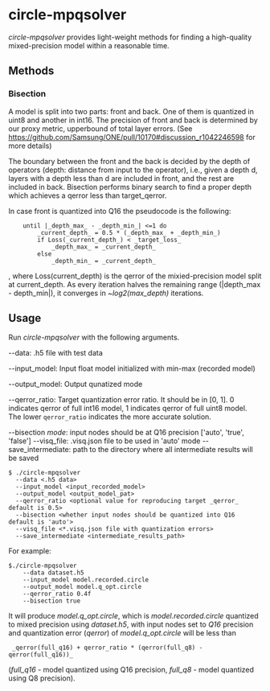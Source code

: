 # circle-mpqsolver
_circle-mpqsolver_ provides light-weight methods for finding a high-quality mixed-precision model 
within a reasonable time.

## Methods

### Bisection
A model is split into two parts: front and back. One of them is quantized in uint8 and another in 
int16. The precision of front and back is determined by our proxy metric, upperbound of total layer 
errors. (See https://github.com/Samsung/ONE/pull/10170#discussion_r1042246598 for more details)

The boundary between the front and the back is decided by the depth of operators (depth: distance 
from input to the operator), i.e., given a depth d, layers with a depth less than d are included 
in front, and the rest are included in back. Bisection performs binary search to find a proper 
depth which achieves a qerror less than target_qerror.

In case front is quantized into Q16 the pseudocode is the following: 
```
    until |_depth_max_ - _depth_min_| <=1 do
        _current_depth_ = 0.5 * (_depth_max_ + _depth_min_)
        if Loss(_current_depth_) < _target_loss_
            _depth_max_ = _current_depth_
        else
            _depth_min_ = _current_depth_
```
, where Loss(current_depth) is the qerror of the mixied-precision model split at current_depth. 
As every iteration halves the remaining range (|depth_max - depth_min|), it converges in 
_~log2(max_depth)_ iterations.

## Usage 
Run _circle-mpqsolver_ with the following arguments.  

--data: .h5 file with test data

--input_model: Input float model initialized with min-max (recorded model)

--output_model: Output qunatized mode

--qerror_ratio: Target quantization error ratio. It should be in [0, 1]. 0 indicates qerror of full int16 model, 1 indicates qerror of full uint8 model. The lower `qerror_ratio` indicates the more accurate solution.

--bisection _mode_: input nodes should be at Q16 precision ['auto', 'true', 'false']
--visq_file: .visq.json file to be used in 'auto' mode
--save_intermediate: path to the directory where all intermediate results will be saved

```
$ ./circle-mpqsolver
  --data <.h5 data>
  --input_model <input_recorded_model>
  --output_model <output_model_pat>
  --qerror_ratio <optional value for reproducing target _qerror_ default is 0.5>
  --bisection <whether input nodes should be quantized into Q16 default is 'auto'>
  --visq_file <*.visq.json file with quantization errors>
  --save_intermediate <intermediate_results_path>
```

For example:
```
$./circle-mpqsolver
    --data dataset.h5
    --input_model model.recorded.circle
    --output_model model.q_opt.circle
    --qerror_ratio 0.4f
    --bisection true
```

It will produce _model.q_opt.circle_, which is _model.recorded.circle_ quantized to mixed precision 
using _dataset.h5_, with input nodes set to _Q16_ precision and quantization error (_qerror_) of 
_model.q_opt.circle_ will be less than
```
 _qerror(full_q16) + qerror_ratio * (qerror(full_q8) - qerror(full_q16))_
 ```
 (_full_q16_ - model quantized using Q16 precision, _full_q8_ - model quantized using Q8 precision).
